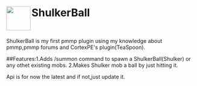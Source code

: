 <h1>ShulkerBall<img src="https://raw.githubusercontent.com/Poustmal/master/ShulkerBall.jpg" height="64" width="64" align="left"></img></h1>
<br />
      
ShulkerBall is my first pmmp plugin using my knowledge about pmmp,pmmp forums and CortexPE's plugin(TeaSpoon).

##Features:1.Adds /summon command to spawn a ShulkerBall(Shulker) or any othet existing mobs.
2.Makes Shulker mob a ball by just hitting it.

Api is for now the latest and if not,just update it.
